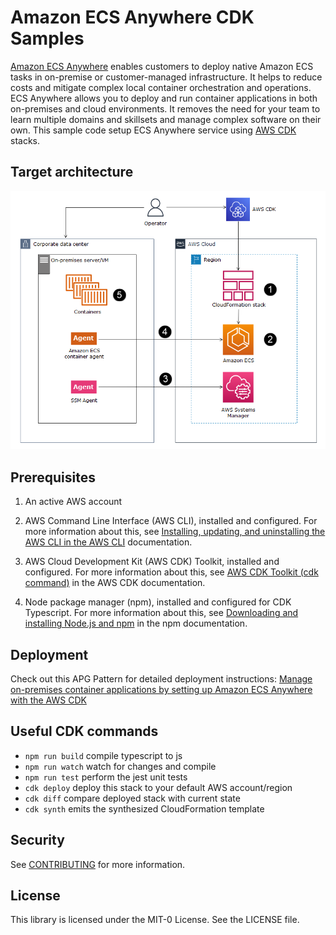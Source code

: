 # Amazon ECS Anywhere CDK Samples

[Amazon ECS Anywhere](https://aws.amazon.com/ecs/anywhere/) enables customers to deploy native Amazon ECS tasks in on-premise or customer-managed infrastructure. It helps to reduce costs and mitigate complex local container orchestration and operations. ECS Anywhere allows you to deploy and run container applications in both on-premises and cloud environments. It removes the need for your team to learn multiple domains and skillsets and manage complex software on their own. This sample  code setup ECS Anywhere service using [AWS CDK](https://aws.amazon.com/cdk/) stacks.


## Target architecture 
![ECS-A](./images/ecs-anywhere.jpg)

## Prerequisites 

1. An active AWS account

2. AWS Command Line Interface (AWS CLI), installed and configured. For more information about this, see [Installing, updating, and uninstalling the AWS CLI in the AWS CLI](https://apg-library.amazonaws.com/content-viewer/author/3ed63c00-40e7-4831-bb9d-63049c3490aa#:~:text=Installing%2C%20updating%2C%20and%20uninstalling%20the%20AWS%20CLI%C2%A0in%20the%20AWS%20CLI) documentation. 

3. AWS Cloud Development Kit (AWS CDK) Toolkit, installed and configured. For more information about this, see [AWS CDK Toolkit (cdk command)](https://docs.aws.amazon.com/cdk/latest/guide/cli.html) in the AWS CDK documentation.

4. Node package manager (npm), installed and configured for CDK Typescript. For more information about this, see [Downloading and installing Node.js and npm](https://docs.npmjs.com/downloading-and-installing-node-js-and-npm) in the npm documentation.

## Deployment

Check out this APG Pattern for detailed deployment instructions: [Manage on-premises container applications by setting up Amazon ECS Anywhere with the AWS CDK](https://docs.aws.amazon.com/prescriptive-guidance/latest/patterns/manage-on-premises-container-applications-by-setting-up-amazon-ecs-anywhere-with-the-aws-cdk.html)

## Useful CDK commands

 * `npm run build`   compile typescript to js
 * `npm run watch`   watch for changes and compile
 * `npm run test`    perform the jest unit tests
 * `cdk deploy`      deploy this stack to your default AWS account/region
 * `cdk diff`        compare deployed stack with current state
 * `cdk synth`       emits the synthesized CloudFormation template
    
## Security

See [CONTRIBUTING](CONTRIBUTING.md#security-issue-notifications) for more information.

## License

This library is licensed under the MIT-0 License. See the LICENSE file.

